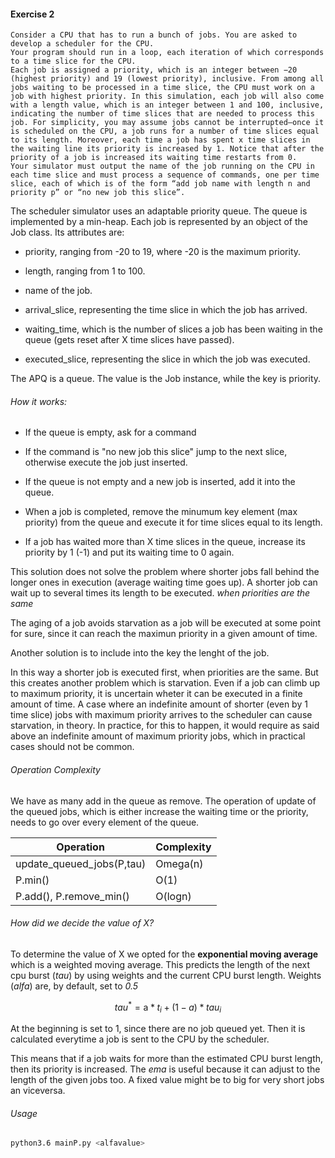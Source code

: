 #### Exercise 2

```textile
Consider a CPU that has to run a bunch of jobs. You are asked to develop a scheduler for the CPU.
Your program should run in a loop, each iteration of which corresponds to a time slice for the CPU.
Each job is assigned a priority, which is an integer between −20 (highest priority) and 19 (lowest priority), inclusive. From among all jobs waiting to be processed in a time slice, the CPU must work on a job with highest priority. In this simulation, each job will also come with a length value, which is an integer between 1 and 100, inclusive, indicating the number of time slices that are needed to process this job. For simplicity, you may assume jobs cannot be interrupted—once it is scheduled on the CPU, a job runs for a number of time slices equal to its length. Moreover, each time a job has spent x time slices in the waiting line its priority is increased by 1. Notice that after the priority of a job is increased its waiting time restarts from 0.
Your simulator must output the name of the job running on the CPU in each time slice and must process a sequence of commands, one per time slice, each of which is of the form “add job name with length n and priority p” or “no new job this slice”.
```

The scheduler simulator uses an adaptable priority queue. The queue is implemented by a min-heap. 
Each job is represented by an object of the Job class. Its attributes are:

- priority, ranging from -20 to 19, where -20 is the maximum priority.

- length, ranging from 1 to 100.

- name of the job.

- arrival_slice, representing the time slice in which the job has arrived.

- waiting_time, which is the number of slices a job has been waiting in the queue (gets reset after X time slices have passed).

- executed_slice, representing the slice in which the job was executed. 

The APQ is a <Job> queue. The value is the Job instance, while the key is priority.

###### How it works:

- If the queue is empty, ask for a command

- If the command is "no new job this slice" jump to the next slice, otherwise execute the job just inserted.

- If the queue is not empty and a new job is inserted, add it into the queue.

- When a job is completed, remove the minumum key element (max priority) from the queue and execute it for time slices equal to its length.

- If a job has waited more than X time slices in the queue, increase its priority by 1 (-1) and put its waiting time to 0 again.

This solution does not solve the problem where shorter jobs fall behind the longer ones in execution (average waiting time goes up). A shorter job can wait up to several times its length to be executed. *when priorities are the same*

The aging of a job avoids starvation as a job will be executed at some point for sure, since it can reach the maximun priority in a given amount of time.

Another solution is to include into the key the lenght of the job.

In this way a shorter job is executed first, when priorities are the same. But this creates another problem which is starvation. Even if a job can climb up to maximum priority, it is uncertain wheter it can be executed in a finite amount of time. A case where an indefinite amount of shorter (even by 1 time slice) jobs with maximum priority arrives to the scheduler can cause starvation, in theory. In practice, for this to happen, it would require as said above an indefinite amount of maximum priority jobs, which in practical cases should not be common.

###### Operation Complexity

We have as many add in the queue as remove. The operation of update of the queued jobs, which is either increase the waiting time or the priority, needs to go over every element of the queue.

| Operation                 | Complexity |
| ------------------------- | ---------- |
| update_queued_jobs(P,tau) | Omega(n)   |
| P.min()                   | O(1)       |
| P.add(), P.remove_min()   | O(logn)    |

###### How did we decide the value of X?

To determine the value of X we opted for the  **exponential moving average** which is a weighted moving average. This predicts the length of the next cpu burst (*tau*) by using weights and the current CPU burst length. Weights (*alfa*) are, by default, set to *0.5*

$$
tau^* = \text{a} * t_i + (1 - a) * tau_i
$$

At the beginning <tau> is set to 1, since there are no job queued yet. Then it is calculated everytime a job is sent to the CPU by the scheduler.

This means that if a job waits for more than the estimated CPU burst length, then its priority is increased. The *ema* is useful because it can adjust to the length of the given jobs too. A fixed value might be to big for very short jobs an viceversa.

###### Usage

```bash
python3.6 mainP.py <alfavalue>
```
